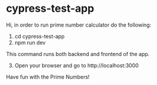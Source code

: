 # cypress-test-app

Hi, in order to run prime number calculator do the following:

1. cd cypress-test-app
2. npm run dev

This command runs both backend and frontend of the app.

3. Open your browser and go to http://localhost:3000

Have fun with the Prime Numbers!
